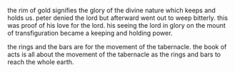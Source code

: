 the rim of gold signifies the glory of the divine nature which keeps and holds us.
peter denied the lord but afterward went out to weep bitterly. this was proof of his love for the lord. his seeing the lord in glory on the mount of transfiguration became a keeping and holding power.

the rings and the bars are for the movement of the tabernacle. the book of acts is all about the movement of the tabernacle as the rings and bars to reach the whole earth.
